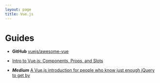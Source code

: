 ```yaml
---
layout: page
title: Vue.js
---
```


# Guides

- **GitHub** [vuejs/awesome-vue](https://github.com/vuejs/awesome-vue)

- [Intro to Vue.js: Components, Props, and Slots](https://css-tricks.com/intro-to-vue-2-components-props-slots/)

- **_Medium_** [A Vue.js introduction for people who know just enough jQuery to get by](https://medium.freecodecamp.com/vue-js-introduction-for-people-who-know-just-enough-jquery-to-get-by-eab5aa193d77)
